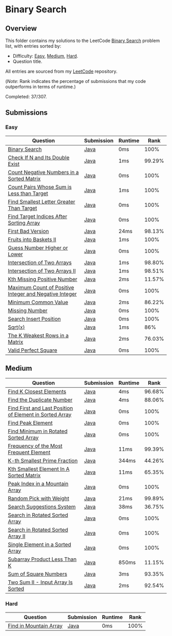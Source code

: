 # Binary Search

## Overview
This folder contains my solutions to the LeetCode [Binary Search](https://leetcode.com/problem-list/binary-search/) problem list,
with entries sorted by:
- Difficulty: [Easy](#easy), [Medium](#medium), [Hard](#hard).
- Question title.

All entries are sourced from my [LeetCode](https://github.com/shumarb/leetcode) repository.

(*Note*: Rank indicates the percentage of submissions that my code outperforms in terms of runtime.)

Completed: 37/307.

## Submissions
### Easy
| Question                                                                                                                                                    | Submission                                                                                                             | Runtime | Rank   |
|-------------------------------------------------------------------------------------------------------------------------------------------------------------|------------------------------------------------------------------------------------------------------------------------|---------|--------|
| [Binary Search](https://leetcode.com/problems/binary-search/description/)                                                                                   | [Java](https://github.com/shumarb/leetcode/blob/main/submissions/BinarySearch.java)                                    | 0ms     | 100%   |
| [Check If N and Its Double Exist](https://leetcode.com/problems/check-if-n-and-its-double-exist/description/)                                               | [Java](https://github.com/shumarb/leetcode/blob/main/submissions/CheckIfNAndItsDoubleExist.java)                       | 1ms     | 99.29% |
| [Count Negative Numbers in a Sorted Matrix](https://leetcode.com/problems/count-negative-numbers-in-a-sorted-matrix/description/)                           | [Java](https://github.com/shumarb/leetcode/blob/main/submissions/CountNegativeNumbersInASortedMatrix.java)             | 0ms     | 100%   |
| [Count Pairs Whose Sum is Less than Target](https://leetcode.com/problems/count-pairs-whose-sum-is-less-than-target/description/)                           | [Java](https://github.com/shumarb/leetcode/blob/main/submissions/CountPairsWhoseSumIsLessThanTarget.java)              | 1ms     | 100%   |
| [Find Smallest Letter Greater Than Target](https://leetcode.com/problems/find-smallest-letter-greater-than-target/description/)                             | [Java](https://github.com/shumarb/leetcode/blob/main/submissions/FindSmallestLetterGreaterThanTarget.java)             | 0ms     | 100%   |
| [Find Target Indices After Sorting Array](https://leetcode.com/problems/find-target-indices-after-sorting-array/description/)                               | [Java](https://github.com/shumarb/leetcode/blob/main/submissions/FindTargetIndicesAfterSortingArray.java)              | 0ms     | 100%   |
| [First Bad Version](https://leetcode.com/problems/first-bad-version/description/)                                                                           | [Java](https://github.com/shumarb/leetcode/blob/main/submissions/FirstBadVersion.java)                                 | 24ms    | 98.13% |
| [Fruits into Baskets II](https://leetcode.com/problems/fruits-into-baskets-ii/description/)                                                                 | [Java](https://github.com/shumarb/leetcode/blob/main/submissions/FruitsIntoBasketsTwo.java)                            | 1ms     | 100%   |
| [Guess Number Higher or Lower](https://leetcode.com/problems/guess-number-higher-or-lower/description/)                                                     | [Java](https://github.com/shumarb/leetcode/blob/main/submissions/GuessNumberHigherOrLower.java)                        | 0ms     | 100%   |
| [Intersection of Two Arrays](https://leetcode.com/problems/intersection-of-two-arrays/description/)                                                         | [Java](https://github.com/shumarb/leetcode/blob/main/submissions/IntersectionofTwoArrays.java)                         | 1ms     | 98.80% |
| [Intersection of Two Arrays II](https://leetcode.com/problems/intersection-of-two-arrays-ii/description/)                                                   | [Java](https://github.com/shumarb/leetcode/blob/main/submissions/IntersectionofTwoArraysTwo.java)                      | 1ms     | 98.51% |
| [Kth Missing Positive Number](https://leetcode.com/problems/kth-missing-positive-number/description/)                                                       | [Java](https://github.com/shumarb/leetcode/blob/main/submissions/KthMissingPositiveNumber.java)                        | 2ms     | 11.57% |
| [Maximum Count of Positive Integer and Negative Integer](https://leetcode.com/problems/maximum-count-of-positive-integer-and-negative-integer/description/) | [Java](https://github.com/shumarb/leetcode/blob/main/submissions/MaximumCountOfPositiveIntegerAndNegativeInteger.java) | 0ms     | 100%   |
| [Minimum Common Value](https://leetcode.com/problems/minimum-common-value/description/)                                                                     | [Java](https://github.com/shumarb/leetcode/blob/main/submissions/MinimumCommonValue.java)                              | 2ms     | 86.22% |
| [Missing Number](https://leetcode.com/problems/missing-number/description/)                                                                                 | [Java](https://github.com/shumarb/leetcode/blob/main/submissions/MissingNumber.java)                                   | 0ms     | 100%   |
| [Search Insert Position](https://leetcode.com/problems/search-insert-position/description/)                                                                 | [Java](https://github.com/shumarb/leetcode/blob/main/submissions/SearchInsertPosition.java)                            | 0ms     | 100%   |
| [Sqrt(x)](https://leetcode.com/problems/sqrtx/description/)                                                                                                 | [Java](https://github.com/shumarb/leetcode/blob/main/submissions/SqrtX.java)                                           | 1ms     | 86%    |
| [The K Weakest Rows in a Matrix](https://leetcode.com/problems/the-k-weakest-rows-in-a-matrix/description/)                                                 | [Java](https://github.com/shumarb/leetcode/blob/main/submissions/TheKWeakestRowsInAMatrix.java)                        | 2ms     | 76.03% |
| [Valid Perfect Square](https://leetcode.com/problems/valid-perfect-square/description/)                                                                     | [Java](https://github.com/shumarb/leetcode/blob/main/submissions/ValidPerfectSquare.java)                              | 0ms     | 100%   |

## Medium
| Question                                                                                                                                                       | Submission                                                                                                            | Runtime | Rank   |
|----------------------------------------------------------------------------------------------------------------------------------------------------------------|-----------------------------------------------------------------------------------------------------------------------|---------|--------|
| [Find K Closest Elements](https://leetcode.com/problems/find-k-closest-elements/description/)                                                                  | [Java](https://github.com/shumarb/leetcode/blob/main/submissions/FindKClosestElements.java)                           | 4ms     | 96.68% |
| [Find the Duplicate Number](https://leetcode.com/problems/find-the-duplicate-number/description/)                                                              | [Java](https://github.com/shumarb/leetcode/blob/main/submissions/FindTheDuplicateNumber.java)                         | 4ms     | 88.06% |
| [Find First and Last Position of Element in Sorted Array](https://leetcode.com/problems//find-first-and-last-position-of-element-in-sorted-array/description/) | [Java](https://github.com/shumarb/leetcode/blob/main/submissions/FindFirstAndLastPositionOfElementInSortedArray.java) | 0ms     | 100%   |
| [Find Peak Element](https://leetcode.com/problems/find-peak-element/description/)                                                                              | [Java](https://github.com/shumarb/leetcode/blob/main/submissions/FindPeakElement.java)                                | 0ms     | 100%   |
| [Find Minimum in Rotated Sorted Array](https://leetcode.com/problems/find-minimum-in-rotated-sorted-array/description/)                                        | [Java](https://github.com/shumarb/leetcode/blob/main/submissions/FindMinimumInRotatedSortedArray.java)                | 0ms     | 100%   |
| [Frequency of the Most Frequent Element](https://leetcode.com/problems/frequency-of-the-most-frequent-element/description/)                                    | [Java](https://github.com/shumarb/leetcode/blob/main/submissions/FrequencyOfTheMostFrequentElement.java)              | 11ms    | 99.39% |
| [K-th Smallest Prime Fraction](https://leetcode.com/problems/k-th-smallest-prime-fraction/description/)                                                        | [Java](https://github.com/shumarb/leetcode/blob/main/submissions/KthSmallestPrimeFaction.java)                        | 344ms   | 44.26% |
| [Kth Smallest Element In A Sorted Matrix](https://leetcode.com/problems/kth-smallest-element-in-a-sorted-matrix/description/)                                  | [Java](https://github.com/shumarb/leetcode/blob/main/submissions/KthSmallestElementInASortedMatrix.java)              | 11ms    | 65.35% |
| [Peak Index in a Mountain Array](https://leetcode.com/problems/peak-index-in-a-mountain-array/description/)                                                    | [Java](https://github.com/shumarb/leetcode/blob/main/submissions/PeakIndexInAMountainArray.java)                      | 0ms     | 100%   |
| [Random Pick with Weight](https://leetcode.com/problems/random-pick-with-weight/description/)                                                                  | [Java](https://github.com/shumarb/leetcode/blob/main/submissions/RandomPickWithWeight.java)                           | 21ms    | 99.89% |
| [Search Suggestions System](https://leetcode.com/problems/search-suggestions-system/description/)                                                              | [Java](https://github.com/shumarb/leetcode/blob/main/submissions/SearchSuggestionsSystem.java)                        | 38ms    | 36.75% |
| [Search in Rotated Sorted Array](https://leetcode.com/problems/search-in-rotated-sorted-array/description/)                                                    | [Java](https://github.com/shumarb/leetcode/blob/main/submissions/SearchInRotatedSortedArray.java)                     | 0ms     | 100%   |
| [Search in Rotated Sorted Array II](https://leetcode.com/problems/search-in-rotated-sorted-array-ii/description/)                                              | [Java](https://github.com/shumarb/leetcode/blob/main/submissions/SearchInRotatedSortedArrayTwo.java)                  | 0ms     | 100%   |
| [Single Element in a Sorted Array](https://leetcode.com/problems/single-element-in-a-sorted-array/description/)                                                | [Java](https://github.com/shumarb/leetcode/blob/main/submissions/SingleElementInASortedArray.java)                    | 0ms     | 100%   |
| [Subarray Product Less Than K](https://leetcode.com/problems/subarray-product-less-than-k/description/)                                                        | [Java](https://github.com/shumarb/leetcode/blob/main/submissions/SubarrayProductLessThanK.java)                       | 850ms   | 11.15% |
| [Sum of Square Numbers](https://leetcode.com/problems/sum-of-square-numbers/description/)                                                                      | [Java](https://github.com/shumarb/leetcode/blob/main/submissions/SumOfSquareNumbers.java)                             | 3ms     | 93.35% |
| [Two Sum II - Input Array Is Sorted](https://leetcode.com/problems/two-sum-ii-input-array-is-sorted/description/)                                              | [Java](https://github.com/shumarb/leetcode/blob/main/submissions/TwoSumTwoInputArrayIsSorted.java)                    | 2ms     | 92.54% |

### Hard
| Question                                                                                    | Submission                                                                                 | Runtime | Rank   |
|---------------------------------------------------------------------------------------------|--------------------------------------------------------------------------------------------|---------|--------|
| [Find in Mountain Array](https://leetcode.com/problems/find-in-mountain-array/description/) | [Java](https://github.com/shumarb/leetcode/blob/main/submissions/FindInMountainArray.java) | 0ms     | 100%   |
